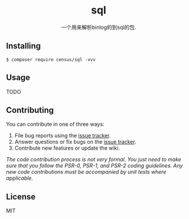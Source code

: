 <h1 align="center"> sql </h1>

<p align="center"> 一个用来解析binlog的到sql的包.</p>


## Installing

```shell
$ composer require census/sql -vvv
```

## Usage

TODO

## Contributing

You can contribute in one of three ways:

1. File bug reports using the [issue tracker](https://github.com/parse/sql/issues).
2. Answer questions or fix bugs on the [issue tracker](https://github.com/parse/sql/issues).
3. Contribute new features or update the wiki.

_The code contribution process is not very formal. You just need to make sure that you follow the PSR-0, PSR-1, and PSR-2 coding guidelines. Any new code contributions must be accompanied by unit tests where applicable._

## License

MIT